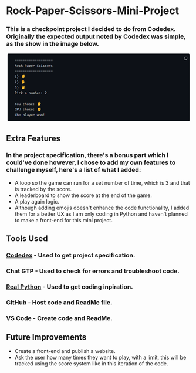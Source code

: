 # Rock-Paper-Scissors-Mini-Project

### This is a checkpoint project I decided to do from Codedex. Originally the expected output noted by Codedex was simple, as the show in the image below.

![Expected output by Codedex for this checkpoint project](./media/readmeimage/Output.png)

## Extra Features
### In the project specification, there's a bonus part which I could've done however, I chose to add my own features to challenge myself, here's a list of what I added:

* A loop so the game can run for a set number of time, which is 3 and that is tracked by the score.
* A leaderboard to show the score at the end of the game.
* A play again logic.
* Although adding emojis doesn't enhance the code functionality, I added them for a better UX as I am only coding in Python and haven't planned to make a front-end for this mini project.

## Tools Used
### [Codedex](https://www.codedex.io/python/checkpoint-project/rock-paper-scissors)  - Used to get project specification.
### Chat GTP - Used to check for errors and troubleshoot code.
### [Real Python](https://realpython.com/python-rock-paper-scissors/) - Used to get coding inpiration.
### GitHub - Host code and ReadMe file.
### VS Code - Create code and ReadMe.

## Future Improvements
* Create a front-end and publish a website.
* Ask the user how many times they want to play, with a limit, this will be tracked using the score system like in this iteration of the code.
